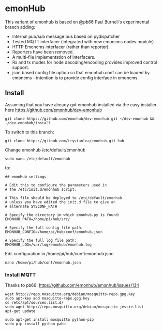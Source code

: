 emonHub
=======
This variant of emonhub is based on [@pb66 Paul Burnell's](https://github.com/pb66) experimental branch adding: 

- Internal pub/sub message bus based on pydispatcher
- Tested MQTT interfacer (integrated with new emoncms nodes module)
- HTTP Emoncms interfacer (rather than reporter). 
- Reporters have been removed. 
- A multi-file implementation of interfacers.
- Rx and tx modes for node decoding/encoding provides improved control support.
- json based config file option so that emonhub.conf can be loaded by emoncms - intention is to provide config interface in emoncms.




## Install

Assuming that you have already got emonhub installed via the easy installer here https://github.com/emonhub/dev-emonhub

    git clone https://github.com/emonhub/dev-emonhub.git ~/dev-emonhub && ~/dev-emonhub/install

To switch to this branch:

    git clone https://github.com/trystanlea/emonhub.git hub
    
Change emonhub /etc/default/emonhub

    sudo nano /etc/default/emonhub

to: 

    ## emonHub settings
    
    # Edit this to configure the parameters used in
    # the /etc/init.d/emonhub script.
    
    # This file should be deployed to /etc/default/emonhub
    # unless you have edited the init.d file to give an
    # alternate SYSCONF_PATH
    
    # Specify the directory in which emonhub.py is found:
    EMONHUB_PATH=/home/pi/hub/src/
    
    # Specify the full config file path:
    EMONHUB_CONFIG=/home/pi/hub/conf/emonhub.json
    
    # Specify the full log file path:
    EMONHUB_LOG=/var/log/emonhub/emonhub.log

Edit configuration in /home/pi/hub/conf/emonhub.json

    nano /home/pi/hub/conf/emonhub.json

### Install MQTT

Thanks to pb66: https://github.com/emonhub/emonhub/issues/134

    wget http://repo.mosquitto.org/debian/mosquitto-repo.gpg.key
    sudo apt-key add mosquitto-repo.gpg.key
    cd /etc/apt/sources.list.d/
    sudo wget http://repo.mosquitto.org/debian/mosquitto-jessie.list
    apt-get update
    
    sudo apt-get install mosquitto python-pip
    sudo pip install python-paho
